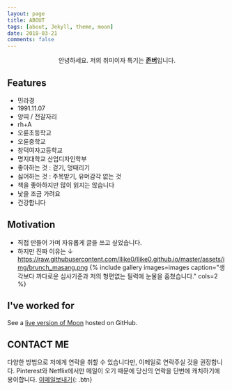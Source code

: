 ```yaml
---
layout: page
title: ABOUT
tags: [about, Jekyll, theme, moon]
date: 2018-03-21
comments: false
---
```

    
<center>안녕하세요. 저의 취미이자 특기는 <a href="https://namu.wiki/w/%EC%A1%B4%EB%B2%84"><b>존버</b></a>입니다.</center>

## Features
* 민라경
* 1991.11.07
* 양띠 / 전갈자리
* rh+A
* 오륜초등학교
* 오륜중학교
* 창덕여자고등학교
* 명지대학교 산업디자인학부
* 좋아하는 것 : 걷기, 멍때리기
* 싫어하는 것 : 주목받기, 유머감각 없는 것
* 책을 좋아하지만 많이 읽지는 않습니다
* 낯을 조금 가려요
* 건강합니다


## Motivation
* 직접 만들어 가며 자유롭게 글을 쓰고 싶었습니다.
* 하지만 진짜 이유는 ↓
    https://raw.githubusercontent.com/llike0/llike0.github.io/master/assets/img/brunch_masang.png
{% include gallery images=images caption="생각보다 까다로운 심사기준과 저의 형편없는 필력에 눈물을 훔쳤습니다." cols=2 %}


## I've worked for



See a [live version of Moon](http://taylantatli.github.io/Moon) hosted on GitHub.


## CONTACT ME

다양한 방법으로 저에게 연락을 취할 수 있습니다만, 이메일로 연락주실 것을 권장합니다.
Pinterest와 Netflix에서만 메일이 오기 때문에 당신의 연락을 단번에 캐치하기에 용이합니다.
[이메일보내기](minrk1107@gmail.com){: .btn}

